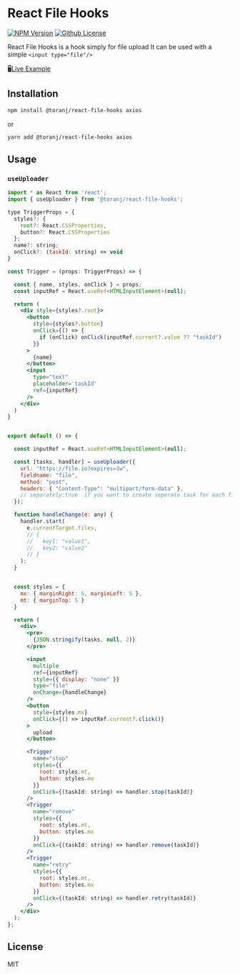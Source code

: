 # React File Hooks

[![NPM Version][npm-image]][npm-url]
[![Github License][license-image]][license-url]

React File Hooks is a hook simply for file upload
It can be used with a simple `<input type="file"/>`

🖥️[Live Example](https://codesandbox.io/s/react-file-hooks-ygi10)

## Installation

```bash
npm install @toranj/react-file-hooks axios
```

or

```bash
yarn add @toranj/react-file-hooks axios
```

## Usage

### `useUploader`

```jsx
import * as React from 'react';
import { useUploader } from '@toranj/react-file-hooks';

type TriggerProps = {
  styles?: {
    root?: React.CSSProperties,
    button?: React.CSSProperties
  };
  name?: string;
  onClick?: (taskId: string) => void
}

const Trigger = (props: TriggerProps) => {

  const { name, styles, onClick } = props;
  const inputRef = React.useRef<HTMLInputElement>(null);

  return (
    <div style={styles?.root}>
      <button
        style={styles?.button}
        onClick={() => {
          if (onClick) onClick(inputRef.current?.value ?? "taskId")
        }}
      >
        {name}
      </button>
      <input
        type="text"
        placeholder='taskId'
        ref={inputRef}
      />
    </div>
  )
}


export default () => {

  const inputRef = React.useRef<HTMLInputElement>(null);

  const [tasks, handler] = useUploader({
    url: "https://file.io?expires=1w",
    fieldname: "file",
    method: "post",
    headers: { "Content-Type": "multipart/form-data" },
    // separately:true  if you want to create seperate task for each file
  });

  function handleChange(e: any) {
    handler.start(
      e.currentTarget.files,
      // {
      //   key1: "value1",      
      //   key2: "value2"       
      // }
    );
  }


  const styles = {
    mx: { marginRight: 5, marginLeft: 5 },
    mt: { marginTop: 5 }
  }

  return (
    <div>
      <pre>
        {JSON.stringify(tasks, null, 2)}
      </pre>

      <input
        multiple
        ref={inputRef}
        style={{ display: "none" }}
        type="file"
        onChange={handleChange}
      />
      <button
        style={styles.mx}
        onClick={() => inputRef.current?.click()}
      >
        upload
      </button>

      <Trigger
        name="stop"
        styles={{
          root: styles.mt,
          button: styles.mx
        }}
        onClick={(taskId: string) => handler.stop(taskId)}
      />
      <Trigger
        name="remove"
        styles={{
          root: styles.mt,
          button: styles.mx
        }}
        onClick={(taskId: string) => handler.remove(taskId)}
      />
      <Trigger
        name="retry"
        styles={{
          root: styles.mt,
          button: styles.mx
        }}
        onClick={(taskId: string) => handler.retry(taskId)}
      />
    </div>
  );
};

```

## License
MIT

[npm-image]: https://img.shields.io/npm/v/@toranj/react-file-hooks
[npm-url]: https://www.npmjs.com/package/@toranj/react-file-hooks
[license-image]: https://img.shields.io/badge/license-MIT-blue.svg
[license-url]: https://raw.githubusercontent.com/toranj-org/react-file-hooks/main/LICENSE